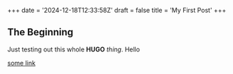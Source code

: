 +++
date = '2024-12-18T12:33:58Z'
draft = false
title = 'My First Post'
+++


## The Beginning

Just testing out this whole **HUGO** *thing*. Hello

[some link](https://www.github.com/kstocky)